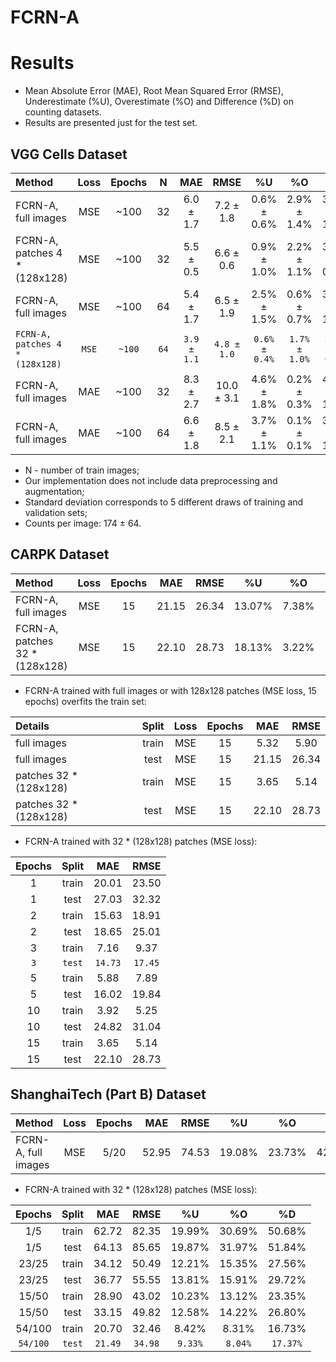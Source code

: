 # FCRN-A

# Results
* Mean Absolute Error (MAE), Root Mean Squared Error (RMSE), Underestimate (%U), Overestimate (%O) and Difference (%D) on counting datasets.
* Results are presented just for the test set.

## VGG Cells Dataset
| Method                        | Loss  | Epochs | N     | MAE       | RMSE       | %U          | %O          | %D          |
| :---                          | :---: | :---:  | :---: | :---:     | :---:      | :---:       | :---:       | :---:       |
| FCRN-A, full images           | MSE   | ~100   | 32    | 6.0 ± 1.7 |  7.2 ± 1.8 | 0.6% ± 0.6% | 2.9% ± 1.4% | 3.5% ± 1.0% |
| FCRN-A, patches 4 * (128x128) | MSE   | ~100   | 32    | 5.5 ± 0.5 |  6.6 ± 0.6 | 0.9% ± 1.0% | 2.2% ± 1.1% | 3.2% ± 0.3% |
| FCRN-A, full images           | MSE   | ~100   | 64    | 5.4 ± 1.7 |  6.5 ± 1.9 | 2.5% ± 1.5% | 0.6% ± 0.7% | 3.1% ± 1.0% |
|`FCRN-A, patches 4 * (128x128)`|`MSE`  |`~100`  |`64`   |`3.9 ± 1.1`| `4.8 ± 1.0`|`0.6% ± 0.4%`|`1.7% ± 1.0%`|`2.3% ± 0.7%`|
| FCRN-A, full images           | MAE   | ~100   | 32    | 8.3 ± 2.7 | 10.0 ± 3.1 | 4.6% ± 1.8% | 0.2% ± 0.3% | 4.8% ± 1.6% |
| FCRN-A, full images           | MAE   | ~100   | 64    | 6.6 ± 1.8 |  8.5 ± 2.1 | 3.7% ± 1.1% | 0.1% ± 0.1% | 3.9% ± 1.0% |

* N - number of train images;
* Our implementation does not include data preprocessing and augmentation;
* Standard deviation corresponds to 5 different draws of training and validation sets;
* Counts per image: 174 ± 64.

## CARPK Dataset
| Method                        | Loss  | Epochs | MAE    | RMSE  | %U     | %O    |  %D    |
| :---                          | :---: | :---:  | :---:  | :---: | :---:  | :---: | :---:  | 
| FCRN-A, full images           | MSE   | 15     | 21.15  | 26.34 | 13.07% | 7.38% | 20.45% |
| FCRN-A, patches 32 * (128x128)| MSE   | 15     | 22.10  |	28.73 | 18.13% | 3.22% | 21.35% |

* FCRN-A trained with full images or with 128x128 patches (MSE loss, 15 epochs) overfits the train set:

| Details               | Split | Loss  | Epochs | MAE    | RMSE  |
| :---                  | :---: | :---: | :---:  | :---:  | :---: |
| full images           | train | MSE   | 15     |  5.32  |  5.90 |
| full images           | test  | MSE   | 15     | 21.15  | 26.34 |
| patches 32 * (128x128)| train | MSE   | 15     |  3.65  |	 5.14 |
| patches 32 * (128x128)| test  | MSE   | 15     | 22.10  |	28.73 |

* FCRN-A trained with 32 * (128x128) patches (MSE loss):

| Epochs | Split | MAE   | RMSE  |
| :---:  | :---: | :---: | :---: |
| 1      | train | 20.01 | 23.50 |
| 1      | test  | 27.03 | 32.32 |
| 2      | train | 15.63 | 18.91 |
| 2      | test  | 18.65 | 25.01 |
| 3      | train |  7.16 |  9.37 |
|`3`     |`test` |`14.73`|`17.45`|
| 5      | train |  5.88 |  7.89 |
| 5      | test  | 16.02 | 19.84 |
| 10     | train |  3.92 |  5.25 |
| 10     | test  | 24.82 | 31.04 |
| 15     | train |  3.65 |  5.14 |
| 15     | test  | 22.10 | 28.73 |

## ShanghaiTech (Part B) Dataset
| Method              | Loss  | Epochs | MAE   | RMSE  | %U     | %O     |  %D    |
| :---                | :---: | :---:  | :---: | :---: | :---:  | :---:  | :---:  |
| FCRN-A, full images | MSE   | 5/20   | 52.95 | 74.53 | 19.08% | 23.73% | 42.81% |

* FCRN-A trained with 32 * (128x128) patches (MSE loss):

| Epochs | Split | MAE   | RMSE  | %U     | %O     | %D     |
| :---:  | :---: | :---: | :---: | :---:  | :---:  | :---:  |
|  1/5   | train | 62.72 | 82.35 | 19.99% | 30.69% | 50.68% |
|  1/5   | test  | 64.13 | 85.65 | 19.87% | 31.97% | 51.84% |
| 23/25  | train | 34.12 | 50.49 | 12.21% | 15.35% | 27.56% |
| 23/25  | test  | 36.77 | 55.55 | 13.81% | 15.91% | 29.72% |
| 15/50  | train | 28.90 | 43.02 | 10.23% | 13.12% | 23.35% |
| 15/50  | test  | 33.15 | 49.82 | 12.58% | 14.22% | 26.80% |
| 54/100 | train | 20.70 | 32.46 |  8.42% |  8.31% | 16.73% |
|`54/100`|`test` |`21.49`|`34.98`| `9.33%`| `8.04%`|`17.37%`|
